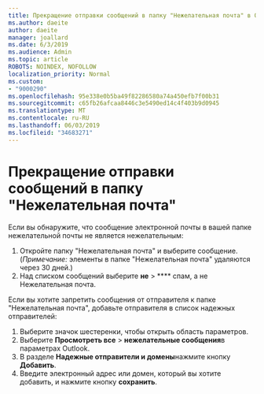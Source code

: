 ```yaml
---
title: Прекращение отправки сообщений в папку "Нежелательная почта" в Outlook в Интернете
ms.author: daeite
author: daeite
manager: joallard
ms.date: 6/3/2019
ms.audience: Admin
ms.topic: article
ROBOTS: NOINDEX, NOFOLLOW
localization_priority: Normal
ms.custom:
- "9000290"
ms.openlocfilehash: 95e338e0b5ba49f82286580a74a450efb7f00b31
ms.sourcegitcommit: c65fb26afcaa8446c3e5490ed14c4f403b9d0945
ms.translationtype: MT
ms.contentlocale: ru-RU
ms.lasthandoff: 06/03/2019
ms.locfileid: "34683271"
---
```

# <a name="stop-messages-from-going-to-your-junk-email-folder"></a>Прекращение отправки сообщений в папку "Нежелательная почта"

Если вы обнаружите, что сообщение электронной почты в вашей папке нежелательной почты не является нежелательным:

1. Откройте папку "Нежелательная почта" и выберите сообщение. (*Примечание:* элементы в папке "Нежелательная почта" удаляются через 30 дней.)
1. Над списком сообщений выберите **не** > **** спам, а не Нежелательная почта.

Если вы хотите запретить сообщения от отправителя к папке "Нежелательная почта", добавьте отправителя в список надежных отправителей:

1. Выберите значок шестеренки, чтобы открыть область параметров.
1. Выберите **Просмотреть все** > **нежелательные сообщения**в параметрах Outlook.
1. В разделе **Надежные отправители и домены**нажмите кнопку **Добавить**.
1. Введите электронный адрес или домен, который вы хотите добавить, и нажмите кнопку **сохранить**.